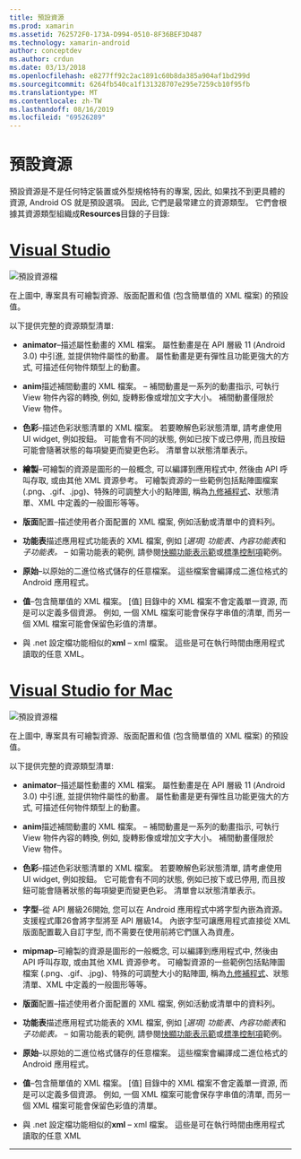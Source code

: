 ```yaml
---
title: 預設資源
ms.prod: xamarin
ms.assetid: 762572F0-173A-D994-0510-8F36BEF3D487
ms.technology: xamarin-android
author: conceptdev
ms.author: crdun
ms.date: 03/13/2018
ms.openlocfilehash: e8277ff92c2ac1891c60b8da385a904af1bd299d
ms.sourcegitcommit: 6264fb540ca1f131328707e295e7259cb10f95fb
ms.translationtype: MT
ms.contentlocale: zh-TW
ms.lasthandoff: 08/16/2019
ms.locfileid: "69526289"
---
```

# <a name="default-resources"></a>預設資源

預設資源是不是任何特定裝置或外型規格特有的專案, 因此, 如果找不到更具體的資源, Android OS 就是預設選項。 因此, 它們是最常建立的資源類型。 它們會根據其資源類型組織成**Resources**目錄的子目錄:

# <a name="visual-studiotabwindows"></a>[Visual Studio](#tab/windows)

![預設資源檔](default-resources-images/01-resource-files-vs.png)

在上圖中, 專案具有可繪製資源、版面配置和值 (包含簡單值的 XML 檔案) 的預設值。

以下提供完整的資源類型清單:

- **animator**&ndash;描述屬性動畫的 XML 檔案。
   屬性動畫是在 API 層級 11 (Android 3.0) 中引進, 並提供物件屬性的動畫。 屬性動畫是更有彈性且功能更強大的方式, 可描述任何物件類型上的動畫。

- **anim**描述補間動畫的 XML 檔案。 &ndash; 補間動畫是一系列的動畫指示, 可執行 View 物件內容的轉換, 例如, 旋轉影像或增加文字大小。 補間動畫僅限於 View 物件。

- **色彩**&ndash;描述色彩狀態清單的 XML 檔案。 若要瞭解色彩狀態清單, 請考慮使用 UI widget, 例如按鈕。
   可能會有不同的狀態, 例如已按下或已停用, 而且按鈕可能會隨著狀態的每項變更而變更色彩。 清單會以狀態清單表示。

- **繪製**&ndash;可繪製的資源是圖形的一般概念, 可以編譯到應用程式中, 然後由 API 呼叫存取, 或由其他 XML 資源參考。
   可繪製資源的一些範例包括點陣圖檔案 (.png、.gif、.jpg)、特殊的可調整大小的點陣圖, 稱為[九修補程式](https://developer.android.com/guide/topics/graphics/2d-graphics.html#nine-patch)、狀態清單、XML 中定義的一般圖形等等。
 
- **版面**配置&ndash;描述使用者介面配置的 XML 檔案, 例如活動或清單中的資料列。

- **功能表**描述應用程式功能表的 XML 檔案, 例如 [*選項] 功能表*、*內容功能表*和*子功能表。* &ndash; 如需功能表的範例, 請參閱[快顯功能表示範](https://docs.microsoft.com/samples/xamarin/monodroid-samples/popupmenudemo)或[標準控制項](https://docs.microsoft.com/samples/xamarin/mobile-samples/standardcontrols/)範例。

- **原始**&ndash;以原始的二進位格式儲存的任意檔案。 這些檔案會編譯成二進位格式的 Android 應用程式。

- **值**&ndash;包含簡單值的 XML 檔案。 [值] 目錄中的 XML 檔案不會定義單一資源, 而是可以定義多個資源。 例如, 一個 XML 檔案可能會保存字串值的清單, 而另一個 XML 檔案可能會保留色彩值的清單。

- 與 .net 設定檔功能相似的**xml** &ndash; xml 檔案。 這些是可在執行時間由應用程式讀取的任意 XML。


# <a name="visual-studio-for-mactabmacos"></a>[Visual Studio for Mac](#tab/macos)

![預設資源檔](default-resources-images/01-resource-files-xs.png)

在上圖中, 專案具有可繪製資源、版面配置和值 (包含簡單值的 XML 檔案) 的預設值。

以下提供完整的資源類型清單:

- **animator**&ndash;描述屬性動畫的 XML 檔案。
   屬性動畫是在 API 層級 11 (Android 3.0) 中引進, 並提供物件屬性的動畫。 屬性動畫是更有彈性且功能更強大的方式, 可描述任何物件類型上的動畫。

- **anim**描述補間動畫的 XML 檔案。 &ndash; 補間動畫是一系列的動畫指示, 可執行 View 物件內容的轉換, 例如, 旋轉影像或增加文字大小。 補間動畫僅限於 View 物件。

- **色彩**&ndash;描述色彩狀態清單的 XML 檔案。 若要瞭解色彩狀態清單, 請考慮使用 UI widget, 例如按鈕。
   它可能會有不同的狀態, 例如已按下或已停用, 而且按鈕可能會隨著狀態的每項變更而變更色彩。 清單會以狀態清單表示。

- **字型**&ndash;從 API 層級26開始, 您可以在 Android 應用程式中將字型內嵌為資源。 支援程式庫26會將字型將至 API 層級14。 內嵌字型可讓應用程式直接從 XML 版面配置載入自訂字型, 而不需要在使用前將它們匯入為資產。

- **mipmap**&ndash;可繪製的資源是圖形的一般概念, 可以編譯到應用程式中, 然後由 API 呼叫存取, 或由其他 XML 資源參考。
   可繪製資源的一些範例包括點陣圖檔案 (.png、.gif、.jpg)、特殊的可調整大小的點陣圖, 稱為[九修補程式](https://developer.android.com/guide/topics/graphics/2d-graphics.html#nine-patch)、狀態清單、XML 中定義的一般圖形等等。

- **版面**配置&ndash;描述使用者介面配置的 XML 檔案, 例如活動或清單中的資料列。

- **功能表**描述應用程式功能表的 XML 檔案, 例如 [*選項] 功能表*、*內容功能表*和*子功能表。* &ndash; 如需功能表的範例, 請參閱[快顯功能表示範](https://docs.microsoft.com/samples/xamarin/monodroid-samples/popupmenudemo)或[標準控制項](https://docs.microsoft.com/samples/xamarin/mobile-samples/standardcontrols/)範例。

- **原始**&ndash;以原始的二進位格式儲存的任意檔案。 這些檔案會編譯成二進位格式的 Android 應用程式。

- **值**&ndash;包含簡單值的 XML 檔案。 [值] 目錄中的 XML 檔案不會定義單一資源, 而是可以定義多個資源。 例如, 一個 XML 檔案可能會保存字串值的清單, 而另一個 XML 檔案可能會保留色彩值的清單。

- 與 .net 設定檔功能相似的**xml** &ndash; xml 檔案。 這些是可在執行時間由應用程式讀取的任意 XML

-----
